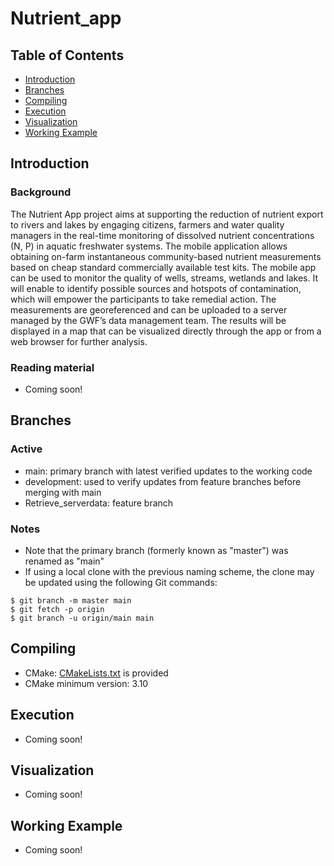 # Nutrient_app

## Table of Contents
* [Introduction](#introduction)
* [Branches](#branches)
* [Compiling](#compiling)
* [Execution](#execution)
* [Visualization](#visualization)
* [Working Example](#working-example)

## Introduction
### Background
The Nutrient App project aims at supporting the reduction of nutrient export to rivers and lakes by engaging citizens, farmers and water quality managers in the real-time monitoring of dissolved nutrient concentrations  (N, P) in aquatic freshwater systems. The mobile application allows obtaining on-farm instantaneous community-based nutrient measurements based on cheap standard commercially available test kits. The mobile app can be used to monitor the quality of wells, streams, wetlands and lakes. It will enable to identify possible sources and hotspots of contamination, which will empower the participants to take remedial action. The measurements are georeferenced and can be uploaded to a server managed by the GWF’s data management team. The results will be displayed in a map that can be visualized directly through the app or from a web browser for further analysis.

### Reading material
* Coming soon!

## Branches
### Active
* main: primary branch with latest verified updates to the working code 
* development: used to verify updates from feature branches before merging with main
* Retrieve_serverdata: feature branch

### Notes
* Note that the primary branch (formerly known as "master") was renamed as "main"
* If using a local clone with the previous naming scheme, the clone may be updated using the following Git commands:
```
$ git branch -m master main
$ git fetch -p origin
$ git branch -u origin/main main
```

## Compiling
* CMake: [CMakeLists.txt](CMakeLists.txt) is provided
* CMake minimum version: 3.10

## Execution
* Coming soon!

## Visualization
* Coming soon!

## Working Example
* Coming soon!
